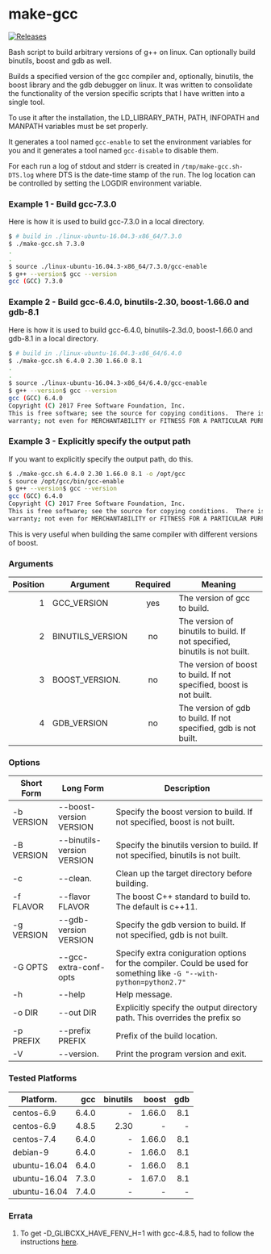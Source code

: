 # make-gcc
[![Releases](https://img.shields.io/github/release/jlinoff/make-gcc.svg?style=flat)](https://github.com/jlinoff/make-gcc/releases)

Bash script to build arbitrary versions of g++ on linux.
Can optionally build binutils, boost and gdb as well.

Builds a specified version of the gcc compiler and, optionally, binutils, the
boost library and the gdb debugger on linux. It was written to consolidate
the functionality of the version specific scripts that I have written into
a single tool.

To use it after the installation, the LD_LIBRARY_PATH, PATH, INFOPATH and
MANPATH variables must be set properly. 

It generates a tool named `gcc-enable` to set the environment variables for you
and it generates a tool named `gcc-disable` to disable them.

For each run a log of stdout and stderr is created in `/tmp/make-gcc.sh-DTS.log`
where DTS is the date-time stamp of the run. The log location can be
controlled by setting the LOGDIR environment variable.

### Example 1 - Build gcc-7.3.0
Here is how it is used to build gcc-7.3.0 in a local directory.

```bash
$ # build in ./linux-ubuntu-16.04.3-x86_64/7.3.0
$ ./make-gcc.sh 7.3.0
.
.
$ source ./linux-ubuntu-16.04.3-x86_64/7.3.0/gcc-enable
$ g++ --version$ gcc --version
gcc (GCC) 7.3.0
```

### Example 2 - Build gcc-6.4.0, binutils-2.30, boost-1.66.0 and gdb-8.1
Here is how it is used to build gcc-6.4.0, binutils-2.3d.0, boost-1.66.0 and gdb-8.1
in a local directory.

```bash
$ # build in ./linux-ubuntu-16.04.3-x86_64/6.4.0
$ ./make-gcc.sh 6.4.0 2.30 1.66.0 8.1
.
.
$ source ./linux-ubuntu-16.04.3-x86_64/6.4.0/gcc-enable
$ g++ --version$ gcc --version
gcc (GCC) 6.4.0
Copyright (C) 2017 Free Software Foundation, Inc.
This is free software; see the source for copying conditions.  There is NO
warranty; not even for MERCHANTABILITY or FITNESS FOR A PARTICULAR PURPOSE.
```

### Example 3 - Explicitly specify the output path
If you want to explicitly specify the output path, do this.

```bash
$ ./make-gcc.sh 6.4.0 2.30 1.66.0 8.1 -o /opt/gcc
$ source /opt/gcc/bin/gcc-enable
$ g++ --version$ gcc --version
gcc (GCC) 6.4.0
Copyright (C) 2017 Free Software Foundation, Inc.
This is free software; see the source for copying conditions.  There is NO
warranty; not even for MERCHANTABILITY or FITNESS FOR A PARTICULAR PURPOSE.
```

This is very useful when building the same compiler with different versions
of boost.

### Arguments

| Position | Argument         | Required | Meaning    |
| -------: | ---------------- | :-------: | ---------- |
| 1        | GCC_VERSION      | yes       | The version of gcc to build. |
| 2        | BINUTILS_VERSION | no        | The version of binutils to build. If not specified, binutils is not built. |
| 3        | BOOST_VERSION.   | no        | The version of boost to build. If not specified, boost is not built. |
| 4        | GDB_VERSION      | no        | The version of gdb to build. If not specified, gdb is not built. |

### Options

| Short Form | Long Form       | Description |
| ---------- | --------------- | ----------- |
| -b VERSION | --boost-version VERSION | Specify the boost version to build. If not specified, boost is not built. |
| -B VERSION | --binutils-version VERSION | Specify the binutils version to build. If not specified, binutils is not built. |
| -c         | --clean.        | Clean up the target directory before building. |
| -f FLAVOR  | --flavor FLAVOR | The boost C++ standard to build to. The default is c++11. |
| -g VERSION | --gdb-version VERSION | Specify the gdb version to build. If not specified, gdb is not built. |
| -G OPTS    | --gcc-extra-conf-opts | Specify extra coniguration options for the compiler. Could be used for something like `-G "--with-python=python2.7"`|
| -h         | --help          | Help message. |
| -o DIR     | --out DIR       | Explicitly specify the output directory path. This overrides the prefix so|platform and version information are as lost |
| -p PREFIX  | --prefix PREFIX | Prefix of the build location. |
| -V         | --version.      | Print the program version and exit. |

### Tested Platforms

| Platform.    | gcc   | binutils | boost | gdb  |
| ------------ | ---:  | -------: | ----: | ---: | 
| centos-6.9   | 6.4.0 | -        | 1.66.0 | 8.1 |
| centos-6.9   | 4.8.5 | 2.30     | -      | -   |
| centos-7.4   | 6.4.0 | -        | 1.66.0 | 8.1 |
| debian-9     | 6.4.0 | -        | 1.66.0 | 8.1 |
| ubuntu-16.04 | 6.4.0 | -        | 1.66.0 | 8.1 |
| ubuntu-16.04 | 7.3.0 | -        | 1.67.0 | 8.1 |
| ubuntu-16.04 | 7.4.0 | -        | -      | -   |

### Errata

1. To get -D_GLIBCXX_HAVE_FENV_H=1 with gcc-4.8.5, had to follow the instructions [here](https://software.intel.com/en-us/forums/intel-c-compiler/topic/489313).
